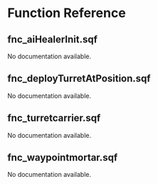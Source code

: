 # Function Reference

## fnc_aiHealerInit.sqf

No documentation available.

## fnc_deployTurretAtPosition.sqf

No documentation available.

## fnc_turretcarrier.sqf

No documentation available.

## fnc_waypointmortar.sqf

No documentation available.

